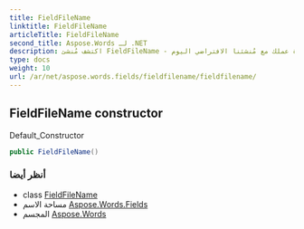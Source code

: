 ```yaml
---
title: FieldFileName
linktitle: FieldFileName
articleTitle: FieldFileName
second_title: Aspose.Words لـ .NET
description: اكتشف مُنشئ FieldFileName - حلك الأمثل لإدارة الملفات بسلاسة. حسّن كفاءة عملك مع مُنشئنا الافتراضي اليوم!
type: docs
weight: 10
url: /ar/net/aspose.words.fields/fieldfilename/fieldfilename/
---
```

## FieldFileName constructor

Default_Constructor

```csharp
public FieldFileName()
```

### أنظر أيضا

* class [FieldFileName](../)
* مساحة الاسم [Aspose.Words.Fields](../../../aspose.words.fields/)
* المجسم [Aspose.Words](../../../)
